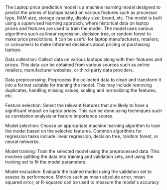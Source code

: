The Laptop price prediction model is a machine learning model designed to predict the prices of laptops based on various features such as processor type, RAM size, storage capacity, display size, brand, etc. The model is built using a supervised learning approach, where historical data on laptop prices and features are used to train the model. The model uses various algorithms such as linear regression, decision tree, or random forest to make price predictions. It can be useful for laptop manufacturers, retailers, or consumers to make informed decisions about pricing or purchasing laptops.

Data collection: Collect data on various laptops along with their features and prices. This data can be obtained from various sources such as online retailers, manufacturer websites, or third-party data providers.

Data preprocessing: Preprocess the collected data to clean and transform it into a format suitable for training the model. This may include removing duplicates, handling missing values, scaling and normalizing the features, etc.

Feature selection: Select the relevant features that are likely to have a significant impact on laptop prices. This can be done using techniques such as correlation analysis or feature importance scores.

Model selection: Choose an appropriate machine learning algorithm to train the model based on the selected features. Common algorithms for regression tasks include linear regression, decision tree, random forest, or neural networks.

Model training: Train the selected model using the preprocessed data. This involves splitting the data into training and validation sets, and using the training set to fit the model parameters.

Model evaluation: Evaluate the trained model using the validation set to assess its performance. Metrics such as mean absolute error, mean squared error, or R-squared can be used to measure the model's accuracy
